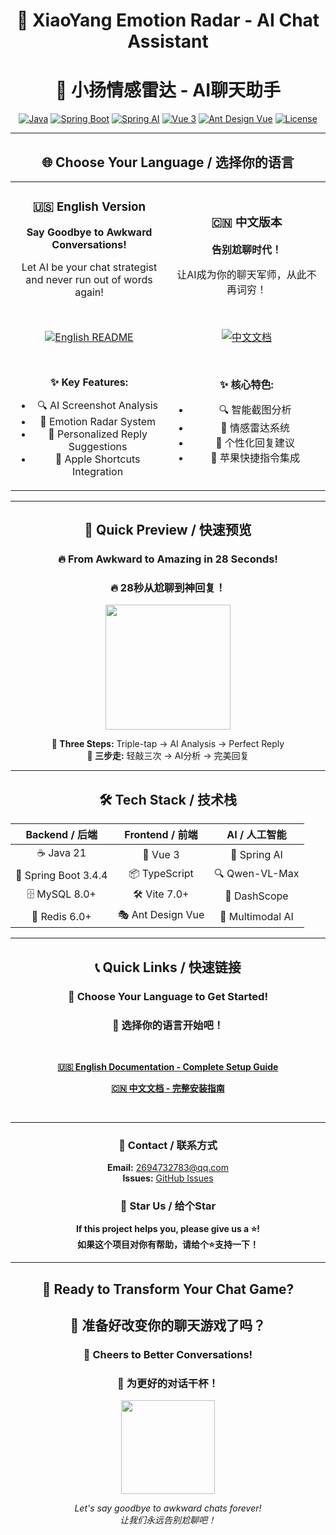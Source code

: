 <div align="center">

# 🎯 XiaoYang Emotion Radar - AI Chat Assistant
# 🎯 小扬情感雷达 - AI聊天助手

[![Java](https://img.shields.io/badge/Java-21-orange.svg)](https://openjdk.java.net/)
[![Spring Boot](https://img.shields.io/badge/Spring%20Boot-3.4.4-green.svg)](https://spring.io/projects/spring-boot)
[![Spring AI](https://img.shields.io/badge/Spring%20AI-1.0.0-blue.svg)](https://spring.io/projects/spring-ai)
[![Vue 3](https://img.shields.io/badge/Vue-3.5.18-green.svg)](https://vuejs.org/)
[![Ant Design Vue](https://img.shields.io/badge/Ant%20Design%20Vue-4.2.6-blue.svg)](https://antdv.com/)
[![License](https://img.shields.io/badge/License-MIT-blue.svg)](LICENSE)

---

## 🌐 Choose Your Language / 选择你的语言

<table>
<tr>
<td width="50%" align="center">

### 🇺🇸 English Version

**Say Goodbye to Awkward Conversations!**

Let AI be your chat strategist and never run out of words again!

<br>

[![English README](https://img.shields.io/badge/📖_Read_Documentation-English-blue?style=for-the-badge&logo=readme)](README_EN.md)

<br>

**✨ Key Features:**
- 🔍 AI Screenshot Analysis
- 💖 Emotion Radar System  
- 🎨 Personalized Reply Suggestions
- 📱 Apple Shortcuts Integration

</td>
<td width="50%" align="center">

### 🇨🇳 中文版本

**告别尬聊时代！**

让AI成为你的聊天军师，从此不再词穷！

<br>

[![中文文档](https://img.shields.io/badge/📖_阅读文档-中文-red?style=for-the-badge&logo=readme)](README_CN.md)

<br>

**✨ 核心特色:**
- 🔍 智能截图分析
- 💖 情感雷达系统
- 🎨 个性化回复建议  
- 📱 苹果快捷指令集成

</td>
</tr>
</table>

---

## 🚀 Quick Preview / 快速预览

<div align="center">

### 🔥 From Awkward to Amazing in 28 Seconds!
### 🔥 28秒从尬聊到神回复！

<img src="https://media.giphy.com/media/8Iv5lqKwKsZ2g/giphy.gif" width="200"/>

**📱 Three Steps:** Triple-tap → AI Analysis → Perfect Reply  
**📱 三步走:** 轻敲三次 → AI分析 → 完美回复

</div>

---

## 🛠 Tech Stack / 技术栈

<div align="center">

| Backend / 后端 | Frontend / 前端 | AI / 人工智能 |
|:-------------:|:---------------:|:------------:|
| ☕ Java 21 | 🎨 Vue 3 | 🧠 Spring AI |
| 🍃 Spring Boot 3.4.4 | 📦 TypeScript | 🔍 Qwen-VL-Max |
| 🗄️ MySQL 8.0+ | 🛠️ Vite 7.0+ | 🎯 DashScope |
| 🔴 Redis 6.0+ | 🎭 Ant Design Vue | 💫 Multimodal AI |

</div>

---

## 📞 Quick Links / 快速链接

<div align="center">

### 🔗 Choose Your Language to Get Started!
### 🔗 选择你的语言开始吧！

<br>

**[🇺🇸 **English Documentation** - Complete Setup Guide](README_EN.md)**

**[🇨🇳 **中文文档** - 完整安装指南](README_CN.md)**

<br>

---

### 📧 Contact / 联系方式

**Email:** 2694732783@qq.com  
**Issues:** [GitHub Issues](https://github.com/your-username/my-ai-agent/issues)

### 🌟 Star Us / 给个Star

**If this project helps you, please give us a ⭐️!**  
**如果这个项目对你有帮助，请给个⭐️支持一下！**

</div>

---

<div align="center">

## 🎉 Ready to Transform Your Chat Game?
## 🎉 准备好改变你的聊天游戏了吗？

### 🥂 Cheers to Better Conversations!
### 🥂 为更好的对话干杯！

<img src="https://media.giphy.com/media/g9582DNuQppxC/giphy.gif" width="150"/>

*Let's say goodbye to awkward chats forever!*  
*让我们永远告别尬聊吧！*

</div>